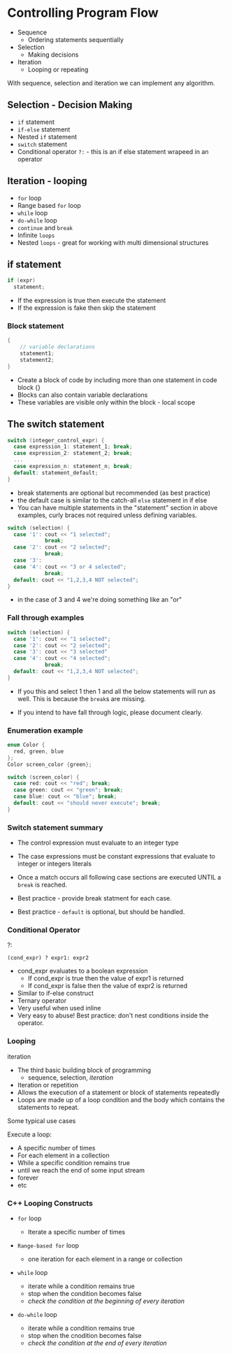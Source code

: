 # Controlling Program Flow

* Sequence
  * Ordering statements sequentially
* Selection
  * Making decisions
* Iteration
  * Looping or repeating
  
With sequence, selection and iteration we can implement any algorithm.

## Selection - Decision Making

* `if` statement
* `if-else` statement
* Nested `if` statement
* `switch` statement
* Conditional operator `?:` - this is an if else statement wrapeed in an operator

## Iteration - looping

* `for` loop
* Range based `for` loop
* `while` loop
* `do-while` loop
* `continue` and `break`
* Infinite `loops`
* Nested `loops` - great for working with multi dimensional structures

## if statement

```cpp
if (expr)
  statement;
```

* If the expression is true then execute the statement
* If the expression is fake then skip the statement

### Block statement

```cpp
{
    // variable declarations
    statement1;
    statement2;
}
```

* Create a block of code by including more than one statement in code block {}
* Blocks can also contain variable declarations
* These variables are visible only within the block - local scope

## The switch statement

```cpp
switch (integer_control_expr) {
  case expression_1: statement_1; break;
  case expression_2: statement_2; break;
  ...
  case expression_n: statement_n; break;
  default: statement_default;
}
```

* break statements are optional but recommended (as best practice)
* the default case is similar to the catch-all `else` statement in if else
* You can have multiple statements in the "statement" section in above examples, curly braces not required unless defining variables.

```cpp
switch (selection) {
  case '1': cout << "1 selected";
            break;
  case '2': cout << "2 selected";
            break;
  case '3': 
  case '4': cout << "3 or 4 selected";
            break;
  default: cout << "1,2,3,4 NOT selected";
}
```

* in the case of 3 and 4 we're doing something like an "or"

### Fall through examples

```cpp
switch (selection) {
  case '1': cout << "1 selected";
  case '2': cout << "2 selected";
  case '3': cout << "3 selected"
  case '4': cout << "4 selected";
            break;
  default: cout << "1,2,3,4 NOT selected";
}
```

* If you this and select 1 then 1 and all the below statements will run as well. This is because the `break`s are missing.

* If you intend to have fall through logic, please document clearly.

### Enumeration example

```cpp
enum Color {
  red, green, blue
};
Color screen_color {green};

switch (screen_color) {
  case red: cout << "red"; break;
  case green: cout << "green"; break;
  case blue: cout << "blue"; break;
  default: cout << "should never execute"; break;
}
```

### Switch statement summary

* The control expression must evaluate to an integer type
* The case expressions must be constant expressions that evaluate to integer or integers literals
* Once a match occurs all following case sections are executed UNTIL a `break` is reached.

* Best practice - provide break statment for each case.
* Best practice - `default` is optional, but should be handled.


### Conditional Operator
?:

`(cond_expr) ? expr1: expr2`

* cond_expr evaluates to a boolean expression
  * If cond_expr is true then the value of expr1 is returned
  * If cond_expr is false then the value of expr2 is returned
* Similar to if-else construct
* Ternary operator
* Very useful when used inline
* Very easy to abuse! Best practice: don't nest conditions inside the operator.

### Looping
iteration

* The third basic building block of programming
  * sequence, selection, *iteration*
* Iteration or repetition
* Allows the execution of a statement or block of statements repeatedly
* Loops are made up of a loop condition and the body which contains the statements to repeat.

Some typical use cases

Execute a loop:
* A specific number of times
* For each element in a collection
* While a specific condition remains true
* until we reach the end of some input stream
* forever
* etc

### C++ Looping Constructs
* `for` loop
  * Iterate a specific number of times

* `Range-based for` loop
  * one iteration for each element in a range or collection

* `while` loop
  * iterate while a condition remains true
  * stop when the condition becomes false
  * _check the condition at the beginning of every iteration_

* `do-while` loop
  * iterate while a condition remains true
  * stop when the cnodition becomes false
  * _check the condition at the end of every iteration_